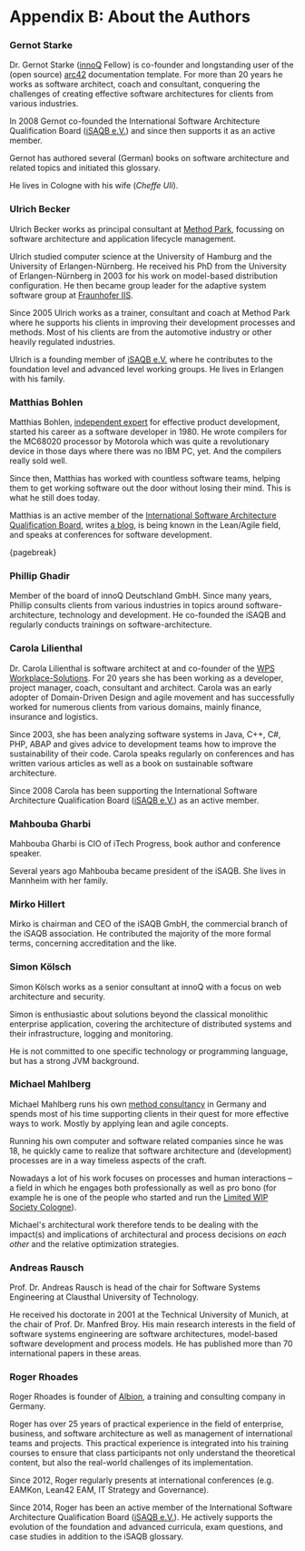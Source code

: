 
# Appendix B: About the Authors

### Gernot Starke

Dr. Gernot Starke ([innoQ](http://innoq.com) Fellow) is co-founder and
longstanding user of the (open source) [arc42](https://arc42.org)
documentation template. For more than 20 years he works as software
architect, coach and consultant, conquering the challenges of creating effective software architectures for clients from various industries.

In 2008 Gernot co-founded the International Software Architecture Qualification Board ([iSAQB e.V.](https://isaqb.org)) and since then
supports it as an active member.

Gernot has authored several (German) books on software architecture and related topics and initiated this glossary.

He lives in Cologne with his wife (_Cheffe Uli_).



### Ulrich Becker

Ulrich Becker works as principal consultant at [Method Park](http://www.methodpark.de), focussing on software architecture and application lifecycle management.

Ulrich studied computer science at the University of Hamburg and the University of Erlangen-Nürnberg. He received his PhD from the University of Erlangen-Nürnberg in 2003 for his work on model-based distribution configuration. He then became group leader for the adaptive system software group at [Fraunhofer IIS](http://www.iis.fraunhofer.de/).

Since 2005 Ulrich works as a trainer, consultant and coach at Method Park where he supports his clients in improving their development processes and methods. Most of his clients are from the automotive industry or other heavily regulated industries.

Ulrich is a founding member of [iSAQB e.V.](http://isaqb.org) where he contributes to the foundation level and advanced level working groups. He lives in Erlangen with his family.


### Matthias Bohlen

Matthias Bohlen, [independent expert](http://mbohlen.de) for effective product development, started his career as a software developer in 1980. He wrote compilers for the MC68020 processor by Motorola which was quite a revolutionary device in those days where there was no IBM PC, yet. And the compilers really sold well.

Since then, Matthias has worked with countless software teams, helping them to get working software out the door without losing their mind. This is what he still does today.

Matthias is an active member of the [International Software Architecture Qualification Board](http://www.isaqb.org), writes [a blog](http://mbohlen.de), is being known in the Lean/Agile field, and speaks at conferences for software development. 

{pagebreak}

### Phillip Ghadir

Member of the board of innoQ Deutschland GmbH. Since many years, Phillip consults
clients from various industries in topics around software-architecture,
technology and development. He co-founded the iSAQB and regularly conducts trainings
on software-architecture.


### Carola Lilienthal

Dr. Carola Lilienthal is software architect at and co-founder of the [WPS Workplace-Solutions](https://wps.de). 
For 20 years she has been working as a developer, project manager, coach, consultant and architect. Carola was an early adopter of Domain-Driven Design and agile movement and has successfully worked for numerous clients from various domains, mainly finance, insurance and logistics.

Since 2003, she has been analyzing software systems in Java, C++, C#, PHP, ABAP and gives advice to development teams how to improve the sustainability of their code. Carola speaks regularly on conferences and has written various articles as well as a book on sustainable software architecture.

Since 2008 Carola has been supporting the International Software Architecture Qualification Board ([iSAQB e.V.](http://isaqb.org)) as an active member.


### Mahbouba Gharbi

Mahbouba Gharbi is CIO of iTech Progress, book author and conference speaker.

Several years ago Mahbouba became president of the iSAQB. She lives in Mannheim with her family.

### Mirko Hillert

Mirko is chairman and CEO of the iSAQB GmbH, the commercial branch of the iSAQB association. He contributed the majority of the more formal terms, concerning accreditation and the like.


### Simon Kölsch
Simon Kölsch works as a senior consultant at innoQ with a focus on web architecture and security.


Simon is enthusiastic about solutions beyond the classical monolithic enterprise application, covering the architecture of distributed systems and their infrastructure, logging and monitoring. 

He is not committed to one specific technology or programming language, but has a strong JVM background.


### Michael Mahlberg

Michael Mahlberg runs his own [method consultancy](http://consulting-guild.de) in Germany and spends most of his time supporting clients in their quest for more effective ways to work. Mostly by applying lean and agile concepts.

Running his own computer and software related companies since he was 18, he quickly came to realize that software architecture and (development) processes are in a way timeless aspects of the craft.

Nowadays a lot of his work focuses on processes and human interactions – a field in which he engages both professionally as well as pro bono (for example he is one of the people who started and run the [Limited WIP Society Cologne](http://lwscologne.de)).

Michael's architectural work therefore tends to be dealing with the impact(s) and implications of architectural and process decisions _on each other_ and the relative optimization strategies.

### Andreas Rausch
Prof. Dr. Andreas Rausch is head of the chair for Software Systems Engineering at Clausthal University of Technology. 

He received his doctorate in 2001 at the Technical University of Munich, at the chair of Prof. Dr. Manfred Broy. 
His main research interests in the field of software systems engineering are software architectures, model-based software development and process models. 
He has published more than 70 international papers in these areas.


### Roger Rhoades

Roger Rhoades is founder of [Albion](https://albionacademy.de), a training and consulting company in Germany. 

Roger has over 25 years of practical experience in the field of enterprise, business, and software architecture as well as management of international teams and projects. This practical experience is integrated into his training courses to ensure that class participants not only understand the theoretical content, but also the real-world challenges of its implementation.

Since 2012, Roger regularly presents at international conferences (e.g. EAMKon, Lean42 EAM, IT Strategy and Governance).

Since 2014, Roger has been an active member of the International Software Architecture Qualification Board ([iSAQB e.V.](http://isaqb.org)). He actively supports the evolution of the foundation and advanced curricula, exam questions, and case studies in addition to the iSAQB glossary.

